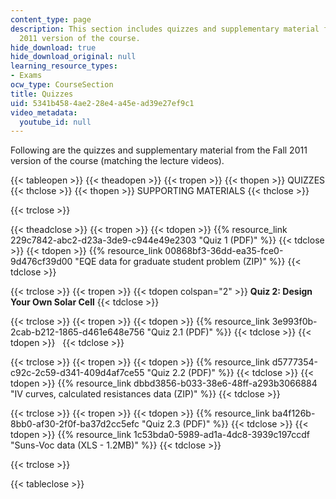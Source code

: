 ```yaml
---
content_type: page
description: This section includes quizzes and supplementary material from the Fall
  2011 version of the course.
hide_download: true
hide_download_original: null
learning_resource_types:
- Exams
ocw_type: CourseSection
title: Quizzes
uid: 5341b458-4ae2-28e4-a45e-ad39e27ef9c1
video_metadata:
  youtube_id: null
---
```


Following are the quizzes and supplementary material from the Fall 2011 version of the course (matching the lecture videos).

{{< tableopen >}}
{{< theadopen >}}
{{< tropen >}}
{{< thopen >}}
QUIZZES
{{< thclose >}}
{{< thopen >}}
SUPPORTING MATERIALS
{{< thclose >}}

{{< trclose >}}

{{< theadclose >}}
{{< tropen >}}
{{< tdopen >}}
{{% resource_link 229c7842-abc2-d23a-3de9-c944e49e2303 "Quiz 1 (PDF)" %}}
{{< tdclose >}}
{{< tdopen >}}
{{% resource_link 00868bf3-36dd-ea35-fce0-9d476cf39d00 "EQE data for graduate student problem (ZIP)" %}}
{{< tdclose >}}

{{< trclose >}}
{{< tropen >}}
{{< tdopen colspan="2" >}}
**Quiz 2: Design Your Own Solar Cell**
{{< tdclose >}}

{{< trclose >}}
{{< tropen >}}
{{< tdopen >}}
{{% resource_link 3e993f0b-2cab-b212-1865-d461e648e756 "Quiz 2.1 (PDF)" %}}
{{< tdclose >}}
{{< tdopen >}}
 
{{< tdclose >}}

{{< trclose >}}
{{< tropen >}}
{{< tdopen >}}
{{% resource_link d5777354-c92c-2c59-d341-409d4af7ce55 "Quiz 2.2 (PDF)" %}}
{{< tdclose >}}
{{< tdopen >}}
{{% resource_link dbbd3856-b033-38e6-48ff-a293b3066884 "IV curves, calculated resistances data (ZIP)" %}}
{{< tdclose >}}

{{< trclose >}}
{{< tropen >}}
{{< tdopen >}}
{{% resource_link ba4f126b-8bb0-af30-2f0f-ba37d2cc5efc "Quiz 2.3 (PDF)" %}}
{{< tdclose >}}
{{< tdopen >}}
{{% resource_link 1c53bda0-5989-ad1a-4dc8-3939c197ccdf "Suns-Voc data (XLS - 1.2MB)" %}}
{{< tdclose >}}

{{< trclose >}}

{{< tableclose >}}